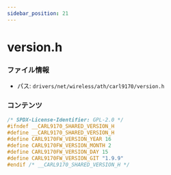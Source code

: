 ```yaml
---
sidebar_position: 21
---
```

# version.h

### ファイル情報

- パス: `drivers/net/wireless/ath/carl9170/version.h`

### コンテンツ

```h
/* SPDX-License-Identifier: GPL-2.0 */
#ifndef __CARL9170_SHARED_VERSION_H
#define __CARL9170_SHARED_VERSION_H
#define CARL9170FW_VERSION_YEAR 16
#define CARL9170FW_VERSION_MONTH 2
#define CARL9170FW_VERSION_DAY 15
#define CARL9170FW_VERSION_GIT "1.9.9"
#endif /* __CARL9170_SHARED_VERSION_H */

```
